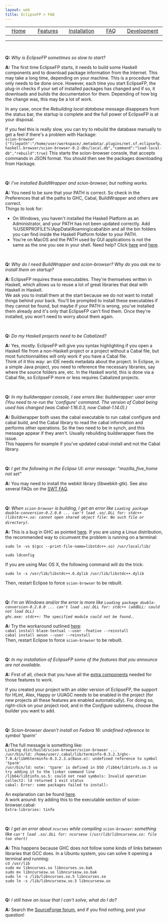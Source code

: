 ```yaml
---
layout: web
title: EclipseFP > FAQ
---
```


<!-- The list of elements -->
<center>
<table id="tableofcontents">
  <tr>
    <td width="160px" align="center" class="toc"><a href="index.html">Home</a></td>
    <td width="160px" align="center" class="toc"><a href="features.html">Features</a></td>
    <td width="160px" align="center" class="toc"><a href="install.html">Installation</a></td>
    <td width="160px" align="center" class="toc selected"><a href="faq.html">FAQ</a></td>
    <td width="160px" align="center" class="toc"><a href="dev.html">Development</a></td>
  </tr>
</table>
</center>
<hr />
<br />
<!-- Until here the list -->

<p><b>Q:</b> <i>Why is EclipseFP sometimes so slow to start?</i></p>
<p><b>A:</b> The first time EclipseFP starts, it needs to build some Haskell components and to download package information from the Internet. This may take a long time, depending on your machine. This is a procedure that only needs to be done once. However, each time you start EclipseFP, the plug-in checks if your set of installed packages has changed and if so, it downloads and builds the documentation for them. Depending of how big the change was, this may be a lot of work.</p>
<p>In any case, once the <i>Rebuilding local database</i> message disappears from the status bar, the startup is complete and the full power of EclipseFP is at your disposal.</p>
<p>If you feel this is really slow, you can try to rebuild the database manually to get a feel if there's a problem with Hackage:<br/>
<code>scion-browser</code>
<code>{"filepath":"/home/user/workspace/.metadata/.plugins/net.sf.eclipsefp.haskell.browser/scion-browser-0.2-dbs/local.db","command":"load-local-db","rebuild":true}</code>
This starts the scion-browser console, that accepts commands in JSON format. You should then see the packages downloading from Hackage.</p>
<br />

<p><b>Q:</b> <i>I've installed BuildWrapper and scion-browser, but nothing works.</i></p>
<p><b>A:</b> You need to be sure that your PATH is correct. So check in the Preferences that all the paths to GHC, Cabal, BuildWrapper and others are correct.<br/>
Things to look for:
<ul>
<li>On Windows, you haven't installed the Haskell Platform as an Administrator, and your PATH has not been updated correctly. Add %USERPROFILE%\AppData\Roaming\cabal\bin and all the bin folders you can find inside the Haskell Platform folder to your PATH.</li>
<li>You're on MacOS and the PATH used by GUI applications is not the same as the one you see in your shell. Need help? Click <a href="http://leohacker.wordpress.com/2011/12/05/add-your-path-into-path-for-gui-application-for-macos/">here</a> and <a href="http://serverfault.com/questions/16355/how-to-set-global-path-on-os-x">here</a>.</li>
</ul></p>
<br/>

<p><b>Q:</b> <i>Why do I need BuildWrapper and scion-browser? Why do you ask me to install them on startup?</i></p>
<p><b>A:</b> EclipseFP requires these executables. They're themselves written in Haskell, which allows us to reuse a lot of great libraries that deal with Haskell in Haskell.<br/>
We ask you to install them at the start because we do not want to install things behind your back. You'll be prompted to install these executables if they cannot be found, but maybe if your PATH is wrong, you've installed them already and it's only that EclipseFP can't find them.
Once they're installed, you won't need to worry about them again.
</p>
<br/>

<p><b>Q:</b> <i>Do my Haskell projects need to be Cabalized?</i></p>
<p><b>A:</b> Yes, mostly. EclipseFP will give you syntax highlighting if you open a Haskell file from a non-Haskell project or a project without a Cabal file, but most functionnalities will only work if you have a Cabal file.<br/>
Think of it this way: an IDE needs metadata about the project. In Eclipse, in a simple Java project, you need to reference the necessary libraries, say where the source folders are, etc. In the Haskell world, this is done via a Cabal file, so EclipseFP more or less requires Cabalized projects.
</p>
<br/>

<p><b>Q:</b> <i>In my buildwrapper console, I see errors like: buildwrapper: user error (You need to re-run the 'configure' command. The version of Cabal being used has changed (was Cabal-1.16.0.3, now Cabal-1.14.0).)</i></p>
<p><b>A:</b> Buildwrapper both uses the cabal executable to run cabal configure and cabal build, and the Cabal library to read the cabal information and performs other operations. So the two need to be in synch, and this message appear if they aren't. Usually rebuilding buildwrapper fixes the issue.<br/>
This happens for example if you've updated cabal-install and not the Cabal library.
</p>
<br/>

<p><b>Q:</b> <i>I get the following in the Eclipse UI: error message: &quot;mozilla_five_home not set&quot;</i></p>
<p><b>A:</b> You may need to install the webkit library (libwebkit-gtk). See also several FAQs on the <a href="http://www.eclipse.org/swt/faq.php#browserlinuxrcp">SWT FAQ</a>.
</p>
<br/>

<p><b>Q:</b> <i>When <code>scion-browser</code> is building, I get an error like <code>Loading package double-conversion-0.2.0.0 ... can't load .so/.DLL for: stdc++ (libstdc++.so: cannot open shared object file: No such file or directory)</code>.</i></p>
<p><b>A:</b> This is a bug in GHC as pointed <a href="http://hackage.haskell.org/trac/ghc/ticket/5289">here</a>. If you are using a Linux distribution, the recommended way to cicumvent the problem is running on a terminal:
<p><code>sudo ln -vs $(gcc --print-file-name=libstdc++.so) /usr/local/lib/<br />
sudo ldconfig</code></p>
If you are using Mac OS X, the following command will do the trick:
<p><code>sudo ln -s /usr/lib/libstdc++.6.dylib /usr/lib/libstdc++.dylib</code></p>
Then, restart Eclipse to force <code>scion-browser</code> to be rebuilt.
</p>
<br />

<p><b>Q:</b> <i>I'm on Windows and/or the error is more like <code>Loading package double-conversion-0.2.0.0 ... can't load .so/.DLL for: stdc++ (addDLL: could not load DLL)
ghc.exe: stdc++: The specified module could not be found.</code>.</i></p>
<p><b>A:</b> Try the workaround outlined <a href="https://github.com/mailrank/blaze-textual#readme">here</a>:<br />
<code>cabal install blaze-textual --user -fnative --reinstall</code><br />
<code>cabal install aeson --user --reinstall</code><br />
Then, restart Eclipse to force <code>scion-browser</code> to be rebuilt.
</p>
<br />

<p><b>Q:</b> <i>In my installation of EclipseFP some of the features that you announce are not available.</i></p>
<p><b>A:</b> First of all, check that you have all the <a href="install.html#extra">extra components</a> needed for those features to work.</p>
<p>If you created your project with an older version of EclipseFP, the support for HLint, Alex, Happy or UUAGC needs to be enabled in the project (for new projects all these features are enabled automatically). For doing so, right-click on your project root, and in the <i>Configure</i> submenu, choose the builder you want to add.</p>

<br />

<p><b>Q:</b> <i>Scion-browser doesn't install on Fedora 16: undefined reference to symbol 'tparm'</i></p>
<p><b>A:</b>The full message is something like:<br />
<code>Linking dist/build/scion-browser/scion-browser ...</code><br />
<code>/usr/bin/ld: /home/user/.cabal/lib/terminfo-0.3.2.3/ghc-7.0.4/libHSterminfo-0.3.2.3.a(Base.o): undefined reference to symbol 'tparm'</code><br />
<code>/usr/bin/ld: note: 'tparm' is defined in DSO /lib64/libtinfo.so.5 so try adding it to the linker command line</code><br />
<code>/lib64/libtinfo.so.5: could not read symbols: Invalid operation</code><br />
<code>collect2: ld returned 1 exit status</code><br />
<code>cabal: Error: some packages failed to install:</code><br />
</p>
<p>
An explanation can be found <a href="http://lists.fedoraproject.org/pipermail/devel/2010-March/133601.html">here</a>. 
<br />A work around: try adding this to the executable section of scion-browser.cabal:<br />
<code>Extra-libraries: tinfo</code>
</p>

<br />

<p><b>Q:</b> <i>I get an error about <code>ncurses</code> while compiling <code>scion-browser</code>: something like <code>can't load .so/.DLL for: ncursesw (/usr/lib/libncursesw.so: file too short)</code></i></p>
<p><b>A:</b> This happens because GHC does not follow some kinds of links between libraries that GCC does. In a Ubuntu system, you can solve it opening a terminal and running:<br />
<code>cd /usr/lib</code><br />
<code>sudo mv libncurses.so libncurses.so.bak</code><br />
<code>sudo mv libncursesw.so libncursesw.so.bak</code><br />
<code>sudo ln -s /lib/libncurses.so.5 libncurses.so</code><br />
<code>sudo ln -s /lib/libncursesw.so.5 libncursesw.so</code><br />
</p>

<br />

<p><b>Q:</b> <i>I still have an issue that I can't solve, what do I do?</i></p>
<p><b>A:</b> Search the <a href="http://sourceforge.net/projects/eclipsefp/forums/forum/371922">SourceForge forum</a>, and if you find nothing, post your question!</p>


